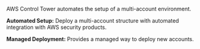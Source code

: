 
AWS Control Tower automates the setup of a multi-account environment.

**Automated Setup:** Deploy a multi-account structure with automated integration with AWS security products.

**Managed Deployment:** Provides a managed way to deploy new accounts.